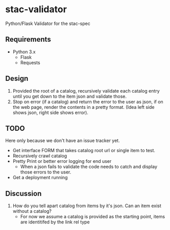 # stac-validator
Python/Flask Validator for the stac-spec

## Requirements

* Python 3.x
    * Flask
    * Requests

## Design

1. Provided the root of a catalog, recursively validate each catalog entry until you get down to the item json and validate those.
2. Stop on error (if a catalog) and return the error to the user as json, if on the web page, render the contents in a pretty format. (Idea left side shows json, right side shows error).

## TODO
Here only because we don't have an issue tracker yet.

* Get interface FORM that takes catalog root url or single item to test.
* Recursively crawl catalog
* Pretty Print or better error logging for end user
    * When a json fails to validate the code needs to catch and display those errors to the user.
* Get a deployment running

## Discussion

1. How do you tell apart catalog from items by it's json. Can an item exist without a catalog?
    * For now we assume a catalog is provided as the starting point, items are identitifed by the link rel type
